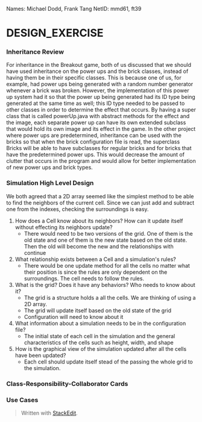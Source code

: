 Names: Michael Dodd, Frank Tang
NetID: mmd61, ft39

# DESIGN_EXERCISE

### Inheritance Review
For inheritance in the Breakout game, both of us discussed that we should have used inheritance on the power ups and the brick classes, instead of having them be in their specific classes. 
This is because one of us, for example, had power ups being generated with a random number generator whenever a brick was broken. However, the implementation of this power up system had it so that the power up being generated had its ID type being generated at the same time as well; this ID type needed to be passed to other classes in order to determine the effect that occurs. By having  a super class that is called powerUp.java with abstract methods for the effect and the image, each separate power up can have its own extended subclass that would hold its own image and its effect in the game. 
In the other project where power ups are predetermined, inheritance can be used with the bricks so that when the brick configuration file is read, the superclass Bricks will be able to have subclasses for regular bricks and for bricks that have the predetermined power ups. This would decrease the amount of clutter that occurs in the program and would allow for better implementation of new power ups and brick types.

### Simulation High Level Design

We both agreed that a 2D array seemed like the simplest method to be able to find the neighbors of the current cell. Since we can just add and subtract one from the indexes, checking the surroundings is easy.

1.  How does a Cell know about its neighbors? How can it update itself without effecting its neighbors update?
	* There would need to be two versions of the grid. One of them is the old state and one of them is the new state based on the old state. Then the old will become the new and the relationships with continue
2.  What relationship exists between a Cell and a simulation's rules?
	* There would be one update method for all the cells no matter what their position is since the rules are only dependent on the surroundings. The cell needs to follow the rules.
3.  What is the grid? Does it have any behaviors? Who needs to know about it?
	* The grid is a structure holds a all the cells. We are thinking of using a 2D array.
	* The grid will update itself based on the old state of the grid
	* Configuration will need to know about it
4.  What information about a simulation needs to be in the configuration file?
	* The initial state of each cell in the simulation and the general characteristics of the cells such as height, width, and shape 
5.  How is the graphical view of the simulation updated after all the cells have been updated?
	* Each cell should update itself stead of the passing the whole grid to the simulation.

### Class-Responsibility-Collaborator Cards

### Use Cases


> Written with [StackEdit](https://stackedit.io/).